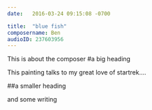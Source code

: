 ```yaml
---
date:   2016-03-24 09:15:08 -0700

title:  "blue fish"
composername: Ben
audioID: 237603956
---
```


This is about the composer
#a big heading

This painting talks to my great love of startrek....

##a smaller heading

and some writing